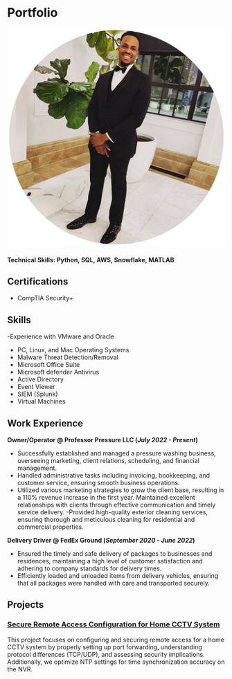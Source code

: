 # Portfolio
![Me](images/mecircle2.png)


#### Technical Skills: Python, SQL, AWS, Snowflake, MATLAB

## Certifications
- CompTIA Security+
  
## Skills
  -Experience with VMware and Oracle
  - PC, Linux, and Mac Operating Systems
  - Malware Threat Detection/Removal
  - Microsoft Office Suite
  - Microsoft defender Antivirus
  - Active Directory
  - Event Viewer
  - SIEM (Splunk)
  - Virtual Machines

## Work Experience
**Owner/Operator @ Professor Pressure LLC (_July 2022 - Present_)**
- Successfully established and managed a pressure washing business, overseeing marketing, client relations, scheduling, and financial management. 
- Handled administrative tasks including invoicing, bookkeeping, and customer service, ensuring smooth business
operations.
- Utilized various marketing strategies to grow the client base, resulting in a 110% revenue increase in the first year.
Maintained excellent relationships with clients through effective communication and timely service delivery.
-Provided high-quality exterior cleaning services, ensuring thorough and meticulous cleaning for residential and
commercial properties.


**Delivery Driver @ FedEx Ground (_September 2020 - June 2022_)**
- Ensured the timely and safe delivery of packages to businesses and residences, maintaining a high
level of customer satisfaction and adhering to company standards for delivery times. 
- Efficiently loaded and unloaded items from delivery vehicles, ensuring that all packages were handled with care and
transported securely.

## Projects
### [Secure Remote Access Configuration for Home CCTV System](projects/cctv_lab.md)
This project focuses on configuring and securing remote access for a home CCTV system by properly setting up port forwarding, understanding protocol differences (TCP/UDP), and assessing security implications. Additionally, we optimize NTP settings for time synchronization accuracy on the NVR.

